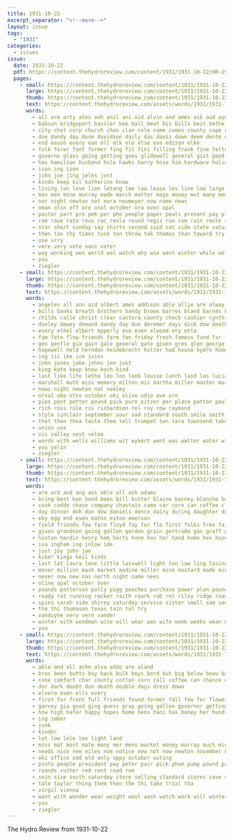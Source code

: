 ```yaml
---
title: 1931-10-22
excerpt_separator: "<!--more-->"
layout: issue
tags:
  - "1931"
categories:
  - issues
issue:
  date: 1931-10-22
  pdf: https://content.thehydroreview.com/content/1931/1931-10-22/HR-1931-10-22.pdf
  pages:
    - small: https://content.thehydroreview.com/content/1931/1931-10-22/small/HR-1931-10-22-01.jpg
      large: https://content.thehydroreview.com/content/1931/1931-10-22/large/HR-1931-10-22-01.jpg
      thumb: https://content.thehydroreview.com/content/1931/1931-10-22/thumbnails/HR-1931-10-22-01.jpg
      text: https://content.thehydroreview.com/assets/words/1931/1931-10-22/HR-1931-10-22-01.txt
      words:
        - all are arty ates anh anil ani aid alvin and ames ask aud aye
        - babson bridgeport bassler bee ball beat bis bills best bethe brick bandy boucher bue brown butt banks bill burton but bryson bros been
        - city chet corp church chas clan cole come comes county cope craig course change case cause chang che clang clause
        - doe dandy day done davidson daily das davis down deem dente death drag doubt dies diner
        - end eason every ean ell elk elo else eve edison elke
        - folk forer fant former fing fil fini filling frank fine felton frees friends for from fell front fed friday favor
        - governo glass going getting goes glidewell general gist good gas
        - has hamilton husband hole hawks harry hose him hardware holiday hie home her hint hughes heen hol hydro
        - ison ing izon
        - john joe jing jelks just
        - kinds keep kil katherine know
        - living lon love lien letang lee law lease les line low large lawyer last long land lay
        - man men mine murray made march matter mayo money mut many menting milton miss might morning mora miles merle monday much market most mean mail more must match merry mary
        - nor night newton not nora neumeyer now name news
        - oman olin off ore onal october ora over opal
        - pastor part pro pek per phe people paper peals present pay place pol pitzer pare
        - rae rave rate rous rac reola round regis run rom rain route reason ren rimm rays rates real reach ruzicka reg
        - star short sunday say shirts second said sat side state saturday style shall street spies store soe sagan see station son stores straight stretch sister smith small she scope seat show sant save stole
        - then tan thy times tuck ton throw tak thomas than toward try tures tie tat trust tax teat take town till timber them the
        - use urry
        - vere very vote vani voter
        - way working wen world wal watch why wie want winter while wells west wee will western willis was work with
        - you
        - ziegler
    - small: https://content.thehydroreview.com/content/1931/1931-10-22/small/HR-1931-10-22-02.jpg
      large: https://content.thehydroreview.com/content/1931/1931-10-22/large/HR-1931-10-22-02.jpg
      thumb: https://content.thehydroreview.com/content/1931/1931-10-22/thumbnails/HR-1931-10-22-02.jpg
      text: https://content.thehydroreview.com/assets/words/1931/1931-10-22/HR-1931-10-22-02.txt
      words:
        - angeles all ann aid albert ames addison able allie are alway and ani
        - bills banks breath brothers bandy brown barres bland barnes business boily brooms but bain bears buy beans best born bonds bank blue beulah bertha ben bread
        - childs calle christ clear castora county check cashier cynthia castoria caddo charles close cattle chas clint canis case clark colic cole cash card comfort carmen city
        - dooley dewey demand dandy day due deremer days dick dow death daughter davidson davis dinner drea dunnington
        - every ethel elbert epperly eve even elwood ery etta
        - fam fete flow friends farm fan friday fresh famous fund far first fon folsom for fred from frank fruits felton
        - gen gentle gia gain gale general gate given gres glen george goss good garvey gas glass
        - hopewell held herndon heidebrecht holter had house hydro homes home homa haggard hatfield hands hazel hardware hope her
        - ing iii ike ice ivins
        - john jones jake johns joe just
        - king kate keep know koch kind
        - last like life letha leo lon look louise lunch land las lucian lovely lor leas
        - marshall muth miss memory milton mis martha miller master murphy must mee monday mound men moths may madi more mare
        - news night newton not neeley
        - orval oma otto october oki olive odio ove ore
        - pies pent potter pound pick pure pitzer per place patton paul phil pail post
        - rich ross rule ris richardson rel roy row raymond
        - style sinclair september sour sad standard south smile smith slagell saturday she star son sylvester souri sunday sis stock subject sam surplus sake siar shall shipp stocks store skill
        - thet then thea taste them tell trumpet ten tara townsend take the tas toot
        - union use
        - vis valley vest velma
        - words with wells williams wit wykert went was walter water wien warns wilcox weeks weiler wish will weatherford
        - you yelin
        - ziegler
    - small: https://content.thehydroreview.com/content/1931/1931-10-22/small/HR-1931-10-22-03.jpg
      large: https://content.thehydroreview.com/content/1931/1931-10-22/large/HR-1931-10-22-03.jpg
      thumb: https://content.thehydroreview.com/content/1931/1931-10-22/thumbnails/HR-1931-10-22-03.jpg
      text: https://content.thehydroreview.com/assets/words/1931/1931-10-22/HR-1931-10-22-03.txt
      words:
        - are ard and ang ani able all ash adams
        - bring best bon bond been bill butter blaine barney blanche boyd byam baby bradley bins bessie boss barnes bulk
        - cook caddo chase company chastain came car corn can coffee clarence cheap contes carl corner coa crail cordell craig cable chas cause comes
        - day dinner doh don dow daniels dence dairy during daughter due date dailey duke delbert
        - eby egg end even eaton eston emerson
        - field friends few farm floyd fay for flo first folks free fair fort forget from fresh famous friday
        - given grandson going gallon gordon grain gertrude gas graff george getting general geary good gave gue
        - hinton hardin henry hom harts hone has hor hand home hes hose heary hunnicutt house half her hydro
        - iva ingham ing inlow ide
        - just joy john jae
        - kiker kings keil kinds
        - last lat laura lene little lasswell light lon law ling losing large line lillie lester lights leonard
        - mover million mash market modine miller mine mustard made miner meek meck miss morning may ming marcum mckee moore monday mcalester
        - never now new nas north night name nees
        - oline opal october over
        - pounds patterson polly pigg peaches purchase power plan pound per pure powder pint pick payne plenty pleasant place pullen phe pauline
        - ready rat running recker raith roark rub rot riley ridge road route
        - spies sarah side shirey saturday service sister small sam see still scott set save stoddard sale son store stephenson smith school six sunday stock seen star second sells sick
        - the thi thomason texas tain tol try
        - vanduyne very vern vander
        - winter with woodman wise will wear was wife week weeks wean winning well wilson weiland water walker
        - you
    - small: https://content.thehydroreview.com/content/1931/1931-10-22/small/HR-1931-10-22-04.jpg
      large: https://content.thehydroreview.com/content/1931/1931-10-22/large/HR-1931-10-22-04.jpg
      thumb: https://content.thehydroreview.com/content/1931/1931-10-22/thumbnails/HR-1931-10-22-04.jpg
      text: https://content.thehydroreview.com/assets/words/1931/1931-10-22/HR-1931-10-22-04.txt
      words:
        - able and all ache alva addo are aland
        - bros been butts buy back bulk boys bord but big below beau band bachelor better brothers bin blank bring best blue bill ballew beans bayer
        - cone comfort char county cotton corn call coffee can chance coats cream cains clock card company cane
        - dor dark doubt dun death double days dress down
        - elvera even ells every
        - first for front full friends found former fall few fer flowers fail farm fee from funny finger
        - garvey gia good ging guess gray going gallon governor getting
        - how high hafer happy hopes home hens hani has honey her hundred hydro hop hen hell
        - ing imber
        - junk
        - kinder
        - lot low lele leo light land
        - miss mat most mate many mer mens market money murray much might mace
        - needs nice nee niles noe notice new not now newton november neighbors note niehues
        - oki office odd old only oppy october outing
        - pinto people president pay peter pair pick pham pump pound paper point peaches pea part pounds price
        - rounds ruther red rent read rom
        - sein size south saturday store selling standard stores save sox sil ser state service stay styles send station son see socks sugar states shirts sale soon sack smith soul style
        - tale taylor thing them then the thi take trial tha
        - virgil vienna
        - want with wonder wear weight wool wash watch work will winter williams west wall walter wey
        - you
        - ziegler
---
```


The Hydro Review from 1931-10-22

<!--more-->


